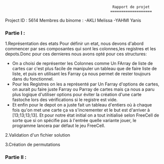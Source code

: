                                                      Rapport de projet 
                                                    ===================

Project ID : 5614
Membres du binome :
     -AKLI Melissa 
     -YAHMI Yanis 


### Partie I :
1.Représentation des etats 
Pour définir un etat, nous devons d'abord commencer par ses composantes qui sont les colonnes,les registres et les depots.Donc pour ces dernieres nous avons opté pour ces structures:
 - On a choisi de  représenter les Colonnes comme Un FArray de liste de cartes car c'est plus facile de manipuler un tableau que de faire liste de liste, et puis
 en utilisant les Farray ça nous permet de rester toujours dans du fonctionnel.
 - Pour les Registres on les a représenté par Un Farray d'options de cartes, on aurait pu faire juste Farray ou Parray de cartes mais ça nous a paru plus logique 
 d'utiliser options pour éviter la création d'une carte fastoche lors des vérifications si le registre est vide.
 - Et enfin pour le depot on a juste fait un tableau d'entiers où à chaque fois qu'on met une carte ça va s'incrementer et le but est d'arriver à [13;13;13;13].
Et pour notre état initial on a tout initialisé selon FreeCell de sorte que si on spécifie pas à l'entrée quelle variante jouer, le programme lancera par défaut
le jeu FreeCell.

2.Validation d'un fichier solution 


3.Création de permutations 











### Partie II :